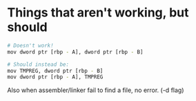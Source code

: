 # Things that aren't working, but should

```sh
# Doesn't work!
mov dword ptr [rbp - A], dword ptr [rbp - B]

# Should instead be:
mov TMPREG, dword ptr [rbp - B]
mov dword ptr [rbp - A], TMPREG
```

Also when assembler/linker fail to find a file, no error. (-d flag)
